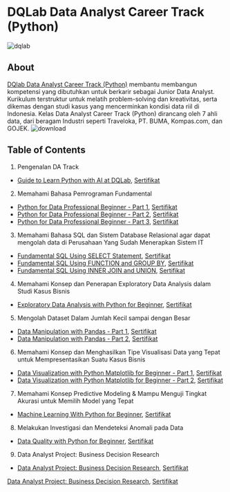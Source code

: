 # DQLab Data Analyst Career Track (Python)
![dqlab](https://user-images.githubusercontent.com/128627819/235391223-dc8896e2-2706-4296-8eab-39031257c044.png)

## About
[DQlab Data Analyst Career Track (Python)](https://academy.dqlab.id/main/track/67) membantu membangun kompetensi yang dibutuhkan untuk berkarir sebagai Junior Data Analyst. Kurikulum terstruktur untuk melatih problem-solving dan kreativitas, serta dikemas dengan studi kasus yang mencerminkan kondisi data riil di Indonesia. Kelas Data Analyst Career Track (Python) dirancang oleh 7 ahli data, dari beragam Industri seperti Traveloka, PT. BUMA, Kompas.com, dan GOJEK.
![download](https://user-images.githubusercontent.com/128627819/235392462-74443a02-c43f-4a60-9cb3-5a4d5c267815.png)

## Table of Contents
1. Pengenalan DA Track
  - [Guide to Learn Python with AI at DQLab](https://github.com/Anwar12234/DQlab-Data-Analyst-Python-Track/tree/main/Pengenalan%20DA%20Track/Guide%20to%20Learn%20Python%20with%20AI%20at%20DQLab), [Sertifikat](https://academy.dqlab.id/certificate/pdf/DQLABAI001GFDBKU/NONTRACK)
2. Memahami Bahasa Pemrograman Fundamental
  - [Python for Data Professional Beginner - Part 1](https://github.com/Anwar12234/DQlab-Data-Analyst-Python-Track/tree/main/Memahami%20Bahasa%20Pemrograman%20Fundamental/Python%20for%20Data%20Professional%20Beginner%20-%20Part%201), [Sertifikat](https://academy.dqlab.id/certificate/pdf/DQLABINTP1IVORGF/NONTRACK)
  - [Python for Data Professional Beginner - Part 2](https://github.com/Anwar12234/DQlab-Data-Analyst-Python-Track/tree/main/Memahami%20Bahasa%20Pemrograman%20Fundamental/Python%20for%20Data%20Professional%20Beginner%20-%20Part%202), [Sertifikat](https://academy.dqlab.id/certificate/pdf/DQLABINTP1QGIUNV/NONTRACK)
  - [Python for Data Professional Beginner - Part 3](https://github.com/Anwar12234/DQlab-Data-Analyst-Python-Track/tree/main/Memahami%20Bahasa%20Pemrograman%20Fundamental/Python%20for%20Data%20Professional%20Beginner%20-%20Part%203), [Sertifikat](https://academy.dqlab.id/certificate/pdf/DQLABINTP1AMATPD/NONTRACK)
3. Memahami Bahasa SQL dan Sistem Database Relasional agar dapat mengolah data di Perusahaan Yang Sudah Menerapkan Sistem IT
  - [Fundamental SQL Using SELECT Statement](https://github.com/Anwar12234/DQlab-Data-Analyst-Python-Track/tree/main/Memahami%20Bahasa%20SQL%20dan%20Sistem%20Database%20Relasional%20agar%20dapat%20mengolah%20data%20di%20Perusahaan%20Yang%20Sudah%20Menerapkan%20Sistem%20IT/Fundamental%20SQL%20Using%20SELECT%20Statement), [Sertifikat](https://academy.dqlab.id/certificate/pdf/DQLABSQLT1PVWBET/NONTRACK)
  - [Fundamental SQL Using FUNCTION and GROUP BY](https://github.com/Anwar12234/DQlab-Data-Analyst-Python-Track/tree/main/Memahami%20Bahasa%20SQL%20dan%20Sistem%20Database%20Relasional%20agar%20dapat%20mengolah%20data%20di%20Perusahaan%20Yang%20Sudah%20Menerapkan%20Sistem%20IT/Fundamental%20SQL%20Using%20FUNCTION%20and%20GROUP%20BY), [Sertifikat](https://academy.dqlab.id/certificate/pdf/DQLABFSQL3RNQBMS/NONTRACK)
  - [Fundamental SQL Using INNER JOIN and UNION](https://github.com/Anwar12234/DQlab-Data-Analyst-Python-Track/tree/main/Memahami%20Bahasa%20SQL%20dan%20Sistem%20Database%20Relasional%20agar%20dapat%20mengolah%20data%20di%20Perusahaan%20Yang%20Sudah%20Menerapkan%20Sistem%20IT/Fundamental%20SQL%20Using%20INNER%20JOIN%20and%20UNION), [Sertifikat](https://academy.dqlab.id/certificate/pdf/DQLABSQLT2DFCVEQ/NONTRACK)
4. Memahami Konsep dan Penerapan Exploratory Data Analysis dalam Studi Kasus Bisnis
  - [Exploratory Data Analysis with Python for Beginner](https://github.com/Anwar12234/DQlab-Data-Analyst-Python-Track/tree/main/Memahami%20Konsep%20dan%20Penerapan%20Exploratory%20Data%20Analysis%20dalam%20Studi%20Kasus%20Bisnis/Exploratory%20Data%20Analysis%20with%20Python%20for%20Beginner), [Sertifikat](https://academy.dqlab.id/certificate/pdf/DQLABINTP1KKARRF/NONTRACK)
5. Mengolah Dataset Dalam Jumlah Kecil sampai dengan Besar
  - [Data Manipulation with Pandas - Part 1](https://github.com/Anwar12234/DQlab-Data-Analyst-Python-Track/tree/main/Mengolah%20Dataset%20Dalam%20Jumlah%20Kecil%20sampai%20dengan%20Besar/Data%20Manipulation%20with%20Pandas%20-%20Part%201), [Sertifikat](https://academy.dqlab.id/certificate/pdf/DQLABINTP1DBEBGG/NONTRACK)
  - [Data Manipulation with Pandas - Part 2](), [Sertifikat](https://academy.dqlab.id/certificate/pdf/DQLABINTP1JEPUNI/NONTRACK)
6. Memahami Konsep dan Menghasilkan Tipe Visualisasi Data yang Tepat untuk Mempresentasikan Suatu Kasus Bisnis
  - [Data Visualization with Python Matplotlib for Beginner - Part 1](), [Sertifikat](https://academy.dqlab.id/certificate/pdf/DQLABDTWP1PIBWJA/NONTRACK)
  - [Data Visualization with Python Matplotlib for Beginner - Part 2](), [Sertifikat](https://academy.dqlab.id/certificate/pdf/DQLABINTP1AOQSMM/NONTRACK)
7. Memahami Konsep Predictive Modeling & Mampu Menguji Tingkat Akurasi untuk Memilih Model yang Tepat
  - [Machine Learning With Python for Beginner](), [Sertifikat](https://academy.dqlab.id/certificate/pdf/DQLABDVIZ2MOPRGF/NONTRACK)
8. Melakukan Investigasi dan Mendeteksi Anomali pada Data
  - [Data Quality with Python for Beginner](), [Sertifikat](https://academy.dqlab.id/certificate/pdf/DQLABDVIZ2AGGCJI/NONTRACK)
9. Data Analyst Project: Business Decision Research
  - [Data Analyst Project: Business Decision Research](), [Sertifikat](https://academy.dqlab.id/certificate/pdf/DQLABDVIZ2KEIRDM/NONTRACK)

[Data Analyst Project: Business Decision Research](), [Sertifikat](https://academy.dqlab.id/certificate/pdf/DQLABDATRCLLREFR/TRACK)
